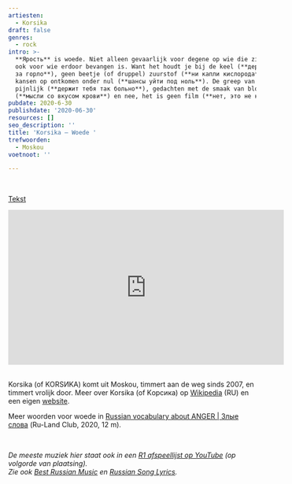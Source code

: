 ```yaml
---
artiesten:
  - Korsika
draft: false
genres:
  - rock
intro: >-
  **Ярость** is woede. Niet alleen gevaarlijk voor degene op wie die zich richt,
  ook voor wie erdoor bevangen is. Want het houdt je bij de keel (**держит тебя
  за горло**), geen beetje (of druppel) zuurstof (**ни капли кислорода**),
  kansen op ontkomen onder nul (**шансы уйти под ноль**). De greep van woede is
  pijnlijk (**держит тебя так больно**), gedachten met de smaak van bloed
  (**мысли со вкусом крови**) en nee, het is geen film (**нет, это не кино**).
pubdate: 2020-6-30
publishdate: '2020-06-30'
resources: []
seo_description: ''
title: 'Korsika – Woede '
trefwoorden:
  - Moskou
voetnoot: ''

---
```



<br/>

[Tekst](https://altwall.net/texts.php?show=korsika&number=260161)

 

<iframe width="560" height="315" src="https://www.youtube.com/embed/xcIALnUUYjc" frameborder="0" allow="accelerometer; autoplay; encrypted-media; gyroscope; picture-in-picture" allowfullscreen></iframe>

 <br/>
<br/>

Korsika (of KORSИKA) komt uit Moskou, timmert aan de weg sinds 2007, en timmert vrolijk door. Meer over Korsika (of Kорсика) op [Wikipedia](https://ru.wikipedia.org/wiki/%D0%9A%D0%BErs%D0%B8%D0%BA%D0%B0) (RU) en een eigen [website](https://kopcuka.ru/).<br/>

Meer woorden voor woede in [Russian vocabulary about ANGER | Злые слова](https://youtu.be/zYAqWRBQ7rw) (Ru-Land Club, 2020, 12 m).


<br/>

*De meeste muziek hier staat ook in een [R1 afspeellijst op YouTube](https://www.youtube.com/playlist?list=PLeE-zqOrSLhxfIpK2vuUJNCKSzyVBi0yM) (op volgorde van plaatsing).* <br/>
*Zie ook [Best Russian Music](https://www.youtube.com/playlist?list=PLeE-zqOrSLhxTFYDvlwUu4hYby9DojwoD) en [Russian Song Lyrics](https://www.youtube.com/playlist?list=PLeE-zqOrSLhzkRCATzT8__oNifBChVHGK).*


